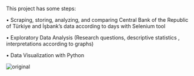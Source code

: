 This project has some steps:

• Scraping, storing, analyzing, and comparing Central Bank of the Republic of Türkiye and İşbank’s data according to days with Selenium tool

• Exploratory Data Analysis (Research questions, descriptive statistics , interpretations according to graphs)

• Data Visualization with Python

![original](https://github.com/sefabltt/Web-Scraping-Project-with-Selenium/assets/123082677/d4137879-defa-4185-bff3-ac0639894681)
